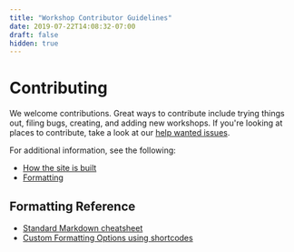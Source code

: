```yaml
---
title: "Workshop Contributor Guidelines"
date: 2019-07-22T14:08:32-07:00
draft: false
hidden: true
---
```


# Contributing

We welcome contributions. Great ways to contribute include trying things out, filing bugs, creating, and adding new workshops. If you're looking at places to contribute, take a look at our [help wanted issues](https://github.com/dotnet/project-system/issues?q=is%3Aopen+is%3Aissue+label%3A%22Help+Wanted%22).

For additional information, see the following:

- [How the site is built](content/english/guidelines/site-architecture.md)
- [Formatting](content/english/guidelines/formatting.md)

## Formatting Reference

- [Standard Markdown cheatsheet](https://github.com/adam-p/markdown-here/wiki/Markdown-Cheatsheet)
- [Custom Formatting Options using shortcodes](shortcodes/)

